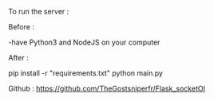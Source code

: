 To run the server :

Before :

-have Python3 and NodeJS on your computer

After :

pip install -r "requirements.txt"
python main.py

Github : https://github.com/TheGostsniperfr/Flask_socketOI


